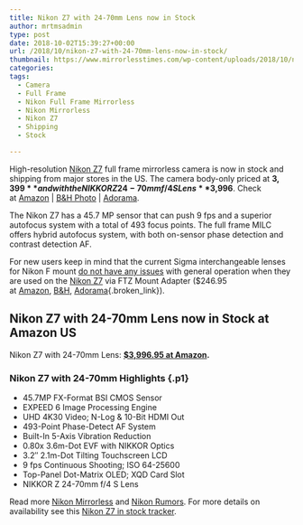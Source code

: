 ```yaml
---
title: Nikon Z7 with 24-70mm Lens now in Stock
author: mrtmsadmin
type: post
date: 2018-10-02T15:39:27+00:00
url: /2018/10/nikon-z7-with-24-70mm-lens-now-in-stock/
thumbnail: https://www.mirrorlesstimes.com/wp-content/uploads/2018/10/nikon-z7-with-24-70mm-lens-now-in-stock.jpg
categories:
tags:
  - Camera
  - Full Frame
  - Nikon Full Frame Mirrorless
  - Nikon Mirrorless
  - Nikon Z7
  - Shipping
  - Stock

---
```

High-resolution [Nikon Z7][1] full frame mirrorless camera is now in stock and shipping from major stores in the US. The camera body-only priced at **$3,399 **and with the NIKKOR Z 24-70mm f/4 S Lens **$3,996**. Check at <a href="https://www.amazon.com/Nikon-FX-Format-Mirrorless-Camera-24-70mm/dp/B07GQT5743/?tag=daicamnew-20" target="_blank" rel="nofollow external noopener noreferrer" data-wpel-link="external" data-amzn-asin="B07GQT5743">Amazon</a> | <a href="https://www.bhphotovideo.com/c/search?InitialSearch=yes&N=0&Ntt=Nikon+Z7&Top+Nav-Search=&sts=ma&BI=20175&KBID=14249" target="_blank" rel="nofollow external noopener noreferrer" data-wpel-link="external">B&H Photo</a> | <a class="broken_link" href="https://adorama.evyy.net/c/63923/51926/1036?u=https%3A%2F%2Fwww.adorama.com%2Fl%2F%3Fsearchinfo%3DNikon%2BZ7" target="_blank" rel="nofollow external noopener noreferrer">Adorama</a>.

The Nikon Z7 has a 45.7 MP sensor that can push 9 fps and a superior autofocus system with a total of 493 focus points. The full frame MILC offers hybrid autofocus system, with both on-sensor phase detection and contrast detection AF.

For new users keep in mind that the current Sigma interchangeable lenses for Nikon F mount <a href="https://www.dailycameranews.com/2018/09/confirmed-sigma-lenses-for-nikon-f-work-with-the-z7-via-ftz-adapter/" target="_blank" rel="noopener">do not have any issues</a> with general operation when they are used on the [Nikon Z7][2] via FTZ Mount Adapter ($246.95 at <a href="https://www.amazon.com/Nikon-4185-Mount-Adapter-FTZ/dp/B07GPJ1ZR3/?tag=daicamnew-20" data-amzn-asin="B07GPJ1ZR3">Amazon</a>, [B&H][3], [Adorama][4]{.broken_link}). <!--more-->

## Nikon Z7 with 24-70mm Lens now in Stock at Amazon US

<p class="p1">
  <span class="s1">Nikon Z7 with 24-70mm Lens: <a href="https://www.amazon.com/Nikon-FX-Format-Mirrorless-Camera-24-70mm/dp/B07GQ3HVW1/?tag=daicamnew-20"><b>$3,996.95 at Amazon</b></a><b>.</b></span>
</p>

### <span class="s1">Nikon Z7 with 24-70mm Highlights</span> {.p1}

  * 45.7MP FX-Format BSI CMOS Sensor
  * EXPEED 6 Image Processing Engine
  * UHD 4K30 Video; N-Log & 10-Bit HDMI Out
  * 493-Point Phase-Detect AF System
  * Built-In 5-Axis Vibration Reduction
  * 0.80x 3.6m-Dot EVF with NIKKOR Optics
  * 3.2″ 2.1m-Dot Tilting Touchscreen LCD
  * 9 fps Continuous Shooting; ISO 64-25600
  * Top-Panel Dot-Matrix OLED; XQD Card Slot
  * NIKKOR Z 24-70mm f/4 S Lens

Read more [Nikon Mirrorless][5] and <a href="https://www.dailycameranews.com/tag/nikon-rumors/" target="_blank" rel="noopener">Nikon Rumors</a>. For more details on availability see this [Nikon Z7 in stock tracker][6].

 [1]: https://www.mirrorlesstimes.com/tags/nikon-z7/
 [2]: https://www.dailycameranews.com/tag/nikon-z7/
 [3]: https://www.bhphotovideo.com/c/product/1431716-REG/nikon_4185_ftz_mount_adapter.html/BI/20175/KBID/14249/
 [4]: https://adorama.evyy.net/c/63923/51926/1036?u=https://www.adorama.com/nkzmaftz.html
 [5]: https://www.mirrorlesstimes.com/tags/nikon-mirrorless/
 [6]: https://www.dailycameranews.com/2018/09/nikon-z7-in-stock-availability-tracker/